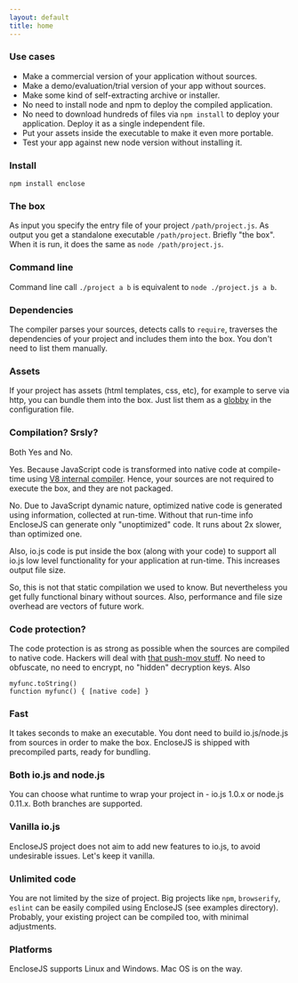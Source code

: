 ```yaml
---
layout: default
title: home
---
```


### Use cases

* Make a commercial version of your
application without sources.
* Make a demo/evaluation/trial version of
your app without sources.
* Make some kind of self-extracting
archive or installer.
* No need to install node and npm to
deploy the compiled application.
* No need to download hundreds of files via
`npm install` to deploy your application.
Deploy it as a single independent file.
* Put your assets inside the executable
to make it even more portable.
* Test your app against new node version
without installing it.

### Install

```
npm install enclose
```

### The box

As input you specify the entry file of your
project `/path/project.js`. As output you
get a standalone executable `/path/project`.
Briefly "the box". When it is run, it does
the same as `node /path/project.js`.

### Command line

Command line call `./project a b` is
equivalent to `node ./project.js a b`.

### Dependencies

The compiler parses your sources, detects calls
to `require`, traverses the dependencies of
your project and includes them into the box.
You don't need to list them manually.

### Assets

If your project has assets (html templates,
css, etc), for example to serve via http,
you can bundle them into the box. Just
list them as a [globby](https://github.com/sindresorhus/globby)
in the configuration file.

### Compilation? Srsly?

Both Yes and No.

Yes. Because JavaScript code is transformed
into native code at compile-time using
[V8 internal compiler](https://github.com/v8/v8-git-mirror/blob/master/src/compiler.cc).
Hence, your sources are not required to
execute the box, and they are not packaged.

No. Due to JavaScript dynamic nature,
optimized native code is generated
using information, collected at run-time.
Without that run-time info EncloseJS
can generate only "unoptimized" code.
It runs about 2x slower, than optimized
one.

Also, io.js code is put inside the box
(along with your code) to support all
io.js low level functionality for your
application at run-time. This increases
output file size.

So, this is not that static compilation
we used to know. But nevertheless you
get fully functional binary without
sources. Also, performance and file size
overhead are vectors of future work.

### Code protection?

The code protection is as strong as possible
when the sources are compiled to native code.
Hackers will deal with
[that push-mov stuff](https://github.com/v8/v8-git-mirror/blob/master/src/x87/full-codegen-x87.cc#L1110).
No need to obfuscate, no need to encrypt,
no "hidden" decryption keys. Also

```
myfunc.toString()
function myfunc() { [native code] }
```

### Fast

It takes seconds to make an executable.
You dont need to build io.js/node.js
from sources in order to make the box.
EncloseJS is shipped with precompiled
parts, ready for bundling.

### Both io.js and node.js

You can choose what runtime to wrap your
project in - io.js 1.0.x or node.js
0.11.x. Both branches are supported.

### Vanilla io.js

EncloseJS project does not aim to add
new features to io.js, to avoid undesirable
issues. Let's keep it vanilla.

### Unlimited code

You are not limited by the size of project.
Big projects like `npm`, `browserify`, `eslint`
can be easily compiled using EncloseJS
(see examples directory). Probably, your
existing project can be compiled too,
with minimal adjustments.

### Platforms

EncloseJS supports Linux and Windows.
Mac OS is on the way.

